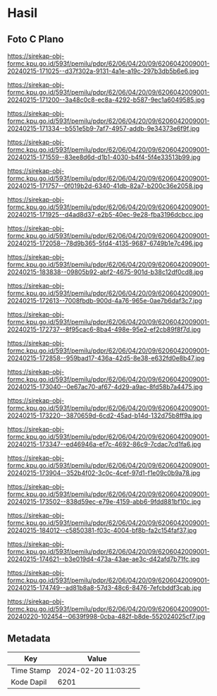 # Hasil

## Foto C Plano

https://sirekap-obj-formc.kpu.go.id/593f/pemilu/pdpr/62/06/04/20/09/6206042009001-20240215-171025--d37f302a-9131-4a1e-a19c-297b3db5b6e6.jpg

https://sirekap-obj-formc.kpu.go.id/593f/pemilu/pdpr/62/06/04/20/09/6206042009001-20240215-171200--3a48c0c8-ec8a-4292-b587-9ec1a6049585.jpg

https://sirekap-obj-formc.kpu.go.id/593f/pemilu/pdpr/62/06/04/20/09/6206042009001-20240215-171334--b551e5b9-7af7-4957-addb-9e34373e6f9f.jpg

https://sirekap-obj-formc.kpu.go.id/593f/pemilu/pdpr/62/06/04/20/09/6206042009001-20240215-171559--83ee8d6d-d1b1-4030-b4f4-5f4e33513b99.jpg

https://sirekap-obj-formc.kpu.go.id/593f/pemilu/pdpr/62/06/04/20/09/6206042009001-20240215-171757--0f019b2d-6340-41db-82a7-b200c36e2058.jpg

https://sirekap-obj-formc.kpu.go.id/593f/pemilu/pdpr/62/06/04/20/09/6206042009001-20240215-171925--d4ad8d37-e2b5-40ec-9e28-fba3196dcbcc.jpg

https://sirekap-obj-formc.kpu.go.id/593f/pemilu/pdpr/62/06/04/20/09/6206042009001-20240215-172058--78d9b365-5fd4-4135-9687-6749b1e7c496.jpg

https://sirekap-obj-formc.kpu.go.id/593f/pemilu/pdpr/62/06/04/20/09/6206042009001-20240215-183838--09805b92-abf2-4675-901d-b38c12df0cd8.jpg

https://sirekap-obj-formc.kpu.go.id/593f/pemilu/pdpr/62/06/04/20/09/6206042009001-20240215-172613--7008fbdb-900d-4a76-965e-0ae7b6daf3c7.jpg

https://sirekap-obj-formc.kpu.go.id/593f/pemilu/pdpr/62/06/04/20/09/6206042009001-20240215-172737--8f95cac6-8ba4-498e-95e2-ef2cb89f8f7d.jpg

https://sirekap-obj-formc.kpu.go.id/593f/pemilu/pdpr/62/06/04/20/09/6206042009001-20240215-172858--959bad17-436a-42d5-8e38-e632fd0e8b47.jpg

https://sirekap-obj-formc.kpu.go.id/593f/pemilu/pdpr/62/06/04/20/09/6206042009001-20240215-173040--0e67ac70-af67-4d29-a9ac-8fd58b7a4475.jpg

https://sirekap-obj-formc.kpu.go.id/593f/pemilu/pdpr/62/06/04/20/09/6206042009001-20240215-173220--3870659d-6cd2-45ad-b14d-132d75b8ff9a.jpg

https://sirekap-obj-formc.kpu.go.id/593f/pemilu/pdpr/62/06/04/20/09/6206042009001-20240215-173347--ed46946a-ef7c-4692-86c9-7cdac7cd1fa6.jpg

https://sirekap-obj-formc.kpu.go.id/593f/pemilu/pdpr/62/06/04/20/09/6206042009001-20240215-173904--352b4f02-3c0c-4cef-97d1-f1e09c0b9a78.jpg

https://sirekap-obj-formc.kpu.go.id/593f/pemilu/pdpr/62/06/04/20/09/6206042009001-20240215-173502--838d59ec-e79e-4159-abb6-9fdd881bf10c.jpg

https://sirekap-obj-formc.kpu.go.id/593f/pemilu/pdpr/62/06/04/20/09/6206042009001-20240215-184012--c5850381-f03c-4004-bf8b-fa2c154faf37.jpg

https://sirekap-obj-formc.kpu.go.id/593f/pemilu/pdpr/62/06/04/20/09/6206042009001-20240215-174621--b3e019d4-473a-43ae-ae3c-d42afd7b71fc.jpg

https://sirekap-obj-formc.kpu.go.id/593f/pemilu/pdpr/62/06/04/20/09/6206042009001-20240215-174749--ad81b8a8-57d3-48c6-8476-7efcbddf3cab.jpg

https://sirekap-obj-formc.kpu.go.id/593f/pemilu/pdpr/62/06/04/20/09/6206042009001-20240220-102454--0639f998-0cba-482f-b8de-552024025cf7.jpg


## Metadata

| Key        | Value               |
| ---------- | ------------------- |
| Time Stamp | 2024-02-20 11:03:25 |
| Kode Dapil | 6201                |



